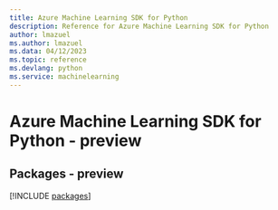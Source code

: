 ```yaml
---
title: Azure Machine Learning SDK for Python
description: Reference for Azure Machine Learning SDK for Python
author: lmazuel
ms.author: lmazuel
ms.data: 04/12/2023
ms.topic: reference
ms.devlang: python
ms.service: machinelearning
---
```

# Azure Machine Learning SDK for Python - preview
## Packages - preview
[!INCLUDE [packages](machine-learning-index.md)]